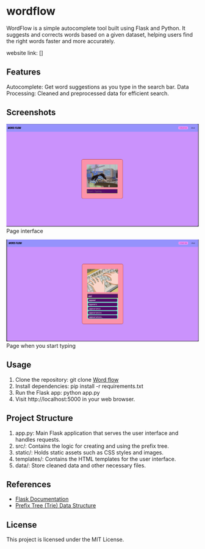 # wordflow
WordFlow is a simple autocomplete tool built using Flask and Python. It suggests and corrects words based on a given dataset, helping users find the right words faster and more accurately.

website link: []

## Features
Autocomplete: Get word suggestions as you type in the search bar.
Data Processing: Cleaned and preprocessed data for efficient search. 

## Screenshots
![](data/demo_files/demo1.png)
Page interface 

![](data/demo_files/demo2.png)
Page when you start typing 

## Usage
1. Clone the repository: git clone [Word flow](https://github.com/yuyi-hao/WordFlow.git)
2. Install dependencies: pip install -r requirements.txt
3. Run the Flask app: python app.py
4. Visit http://localhost:5000 in your web browser.

## Project Structure
1. app.py: Main Flask application that serves the user interface and handles requests.
2. src/: Contains the logic for creating and using the prefix tree.
3. static/: Holds static assets such as CSS styles and images.
4. templates/: Contains the HTML templates for the user interface.
5. data/: Store cleaned data and other necessary files.

## References
- [Flask Documentation](https://flask.palletsprojects.com/en/2.2.x/quickstart/)
- [Prefix Tree (Trie) Data Structure](https://en.wikipedia.org/wiki/Trie)
  
## License
This project is licensed under the MIT License.

